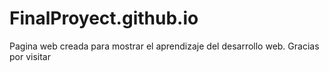 # FinalProyect.github.io
Pagina web creada para mostrar el aprendizaje del desarrollo web. Gracias por visitar
